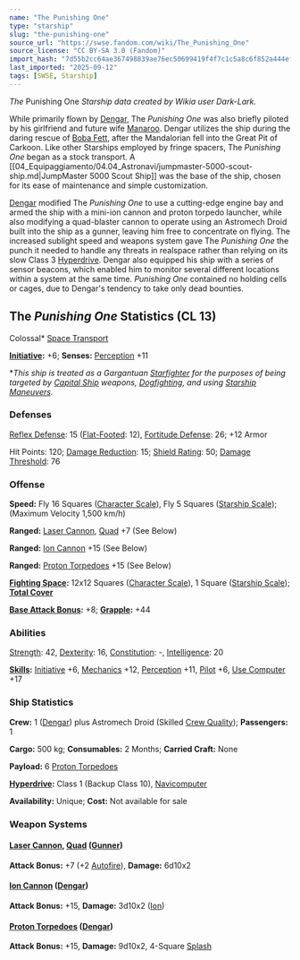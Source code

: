 ```yaml
---
name: "The Punishing One"
type: "starship"
slug: "the-punishing-one"
source_url: "https://swse.fandom.com/wiki/The_Punishing_One"
source_license: "CC BY-SA 3.0 (Fandom)"
import_hash: "7d55b2cc64ae367498839ae76ec50699419f4f7c1c5a8c6f852a444ef5ae92fd"
last_imported: "2025-09-12"
tags: [SWSE, Starship]
---
```

*The* Punishing One *Starship data created by Wikia user Dark-Lark.*

While primarily flown by [Dengar](https://swse.fandom.com/wiki/Dengar), The *Punishing One* was also briefly piloted by his girlfriend and future wife [Manaroo](https://swse.fandom.com/wiki/Manaroo). Dengar utilizes the ship during the daring rescue of [Boba Fett](https://swse.fandom.com/wiki/Boba_Fett), after the Mandalorian fell into the Great Pit of Carkoon. Like other Starships employed by fringe spacers, The *Punishing One* began as a stock transport. A [[04_Equipaggiamento/04.04_Astronavi/jumpmaster-5000-scout-ship.md|JumpMaster 5000 Scout Ship]] was the base of the ship, chosen for its ease of maintenance and simple customization.

[Dengar](https://swse.fandom.com/wiki/Dengar) modified The *Punishing One* to use a cutting-edge engine bay and armed the ship with a mini-ion cannon and proton torpedo launcher, while also modifying a quad-blaster cannon to operate using an Astromech Droid built into the ship as a gunner, leaving him free to concentrate on flying. The increased sublight speed and weapons system gave The  *Punishing One* the punch it needed to handle any threats in realspace rather than relying on its slow Class 3 [Hyperdrive](https://swse.fandom.com/wiki/Hyperdrive). Dengar also equipped his ship with a series of sensor beacons, which enabled him to monitor several different locations within a system at the same time. *Punishing One* contained no holding cells or cages, due to Dengar's tendency to take only dead bounties.
## The *Punishing One* Statistics (CL 13)
Colossal* [Space Transport](https://swse.fandom.com/wiki/Space_Transport)

**[Initiative](https://swse.fandom.com/wiki/Initiative):** +6; **Senses:** [Perception](https://swse.fandom.com/wiki/Perception) +11

**This ship is treated as a Gargantuan [Starfighter](https://swse.fandom.com/wiki/Starfighter) for the purposes of being targeted by [Capital Ship](https://swse.fandom.com/wiki/Capital_Ship) weapons, [Dogfighting](https://swse.fandom.com/wiki/Dogfighting), and using [Starship Maneuvers](https://swse.fandom.com/wiki/Starship_Maneuvers).*
### Defenses
[Reflex Defense](https://swse.fandom.com/wiki/Reflex_Defense_(Vehicles)): 15 ([Flat-Footed](https://swse.fandom.com/wiki/Flat-Footed): 12), [Fortitude Defense](https://swse.fandom.com/wiki/Fortitude_Defense_(Vehicles)): 26; +12 Armor

Hit Points: 120; [Damage Reduction](https://swse.fandom.com/wiki/Damage_Reduction): 15; [Shield Rating](https://swse.fandom.com/wiki/Shield_Rating): 50; [Damage Threshold](https://swse.fandom.com/wiki/Damage_Threshold_(Vehicles)): 76
### Offense
**Speed:** Fly 16 Squares ([Character Scale](https://swse.fandom.com/wiki/Character_Scale)), Fly 5 Squares ([Starship Scale](https://swse.fandom.com/wiki/Starship_Scale)); (Maximum Velocity 1,500 km/h)

**Ranged:** [Laser Cannon](https://swse.fandom.com/wiki/Laser_Cannon), [Quad](https://swse.fandom.com/wiki/Quad) +7 (See Below)

**Ranged:** [Ion Cannon](https://swse.fandom.com/wiki/Ion_Cannon) +15 (See Below)

**Ranged:** [Proton Torpedoes](https://swse.fandom.com/wiki/Proton_Torpedoes) +15 (See Below)

**[Fighting Space](https://swse.fandom.com/wiki/Fighting_Space):** 12x12 Squares ([Character Scale](https://swse.fandom.com/wiki/Character_Scale)), 1 Square ([Starship Scale](https://swse.fandom.com/wiki/Starship_Scale)); **[Total Cover](https://swse.fandom.com/wiki/Total_Cover)**

**[Base Attack Bonus](https://swse.fandom.com/wiki/Base_Attack_Bonus):** +8; **[Grapple](https://swse.fandom.com/wiki/Grapple):** +44
### Abilities
[Strength](https://swse.fandom.com/wiki/Strength): 42, [Dexterity](https://swse.fandom.com/wiki/Dexterity): 16, [Constitution](https://swse.fandom.com/wiki/Constitution): -, [Intelligence](https://swse.fandom.com/wiki/Intelligence): 20

**[Skills](https://swse.fandom.com/wiki/Skills):** [Initiative](https://swse.fandom.com/wiki/Initiative) +6, [Mechanics](https://swse.fandom.com/wiki/Mechanics) +12, [Perception](https://swse.fandom.com/wiki/Perception) +11, [Pilot](https://swse.fandom.com/wiki/Pilot) +6, [Use Computer](https://swse.fandom.com/wiki/Use_Computer) +17
### Ship Statistics
**Crew:** 1 ([Dengar](https://swse.fandom.com/wiki/Dengar)) plus Astromech Droid (Skilled [Crew Quality](https://swse.fandom.com/wiki/Crew_Quality)); **Passengers:** 1

**Cargo:** 500 kg; **Consumables:** 2 Months; **Carried Craft:** None

**Payload:** 6 [Proton Torpedoes](https://swse.fandom.com/wiki/Proton_Torpedoes)

**[Hyperdrive](https://swse.fandom.com/wiki/Hyperdrive):** Class 1 (Backup Class 10), [Navicomputer](https://swse.fandom.com/wiki/Navicomputer)

**Availability:** Unique; **Cost:** Not available for sale
### Weapon Systems
#### **[Laser Cannon](https://swse.fandom.com/wiki/Laser_Cannon), [Quad](https://swse.fandom.com/wiki/Quad) ([Gunner](https://swse.fandom.com/wiki/Gunner))**
**Attack Bonus:** +7 (+2 [Autofire](https://swse.fandom.com/wiki/Autofire_(Vehicle_Combat))), **Damage:** 6d10x2
#### **[Ion Cannon](https://swse.fandom.com/wiki/Ion_Cannon) ([Dengar](https://swse.fandom.com/wiki/Dengar))**
**Attack Bonus:** +15, **Damage:** 3d10x2 ([Ion](https://swse.fandom.com/wiki/Ion))
#### **[Proton Torpedoes](https://swse.fandom.com/wiki/Proton_Torpedoes) ([Dengar](https://swse.fandom.com/wiki/Dengar))**
**Attack Bonus:** +15, **Damage:** 9d10x2, 4-Square [Splash](https://swse.fandom.com/wiki/Splash)